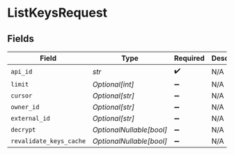 # ListKeysRequest


## Fields

| Field                    | Type                     | Required                 | Description              | Example                  |
| ------------------------ | ------------------------ | ------------------------ | ------------------------ | ------------------------ |
| `api_id`                 | *str*                    | :heavy_check_mark:       | N/A                      | api_1234                 |
| `limit`                  | *Optional[int]*          | :heavy_minus_sign:       | N/A                      | 100                      |
| `cursor`                 | *Optional[str]*          | :heavy_minus_sign:       | N/A                      |                          |
| `owner_id`               | *Optional[str]*          | :heavy_minus_sign:       | N/A                      |                          |
| `external_id`            | *Optional[str]*          | :heavy_minus_sign:       | N/A                      |                          |
| `decrypt`                | *OptionalNullable[bool]* | :heavy_minus_sign:       | N/A                      |                          |
| `revalidate_keys_cache`  | *OptionalNullable[bool]* | :heavy_minus_sign:       | N/A                      |                          |